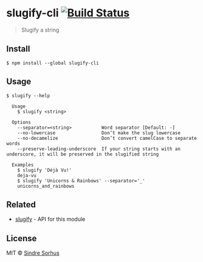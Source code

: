 # slugify-cli [![Build Status](https://travis-ci.org/sindresorhus/slugify-cli.svg?branch=master)](https://travis-ci.org/sindresorhus/slugify-cli)

> Slugify a string


## Install

```
$ npm install --global slugify-cli
```


## Usage

```
$ slugify --help

  Usage
    $ slugify <string>

  Options
    --separator=<string>           Word separator [Default: -]
    --no-lowercase                 Don’t make the slug lowercase
    --no-decamelize                Don’t convert camelCase to separate words
    --preserve-leading-underscore  If your string starts with an underscore, it will be preserved in the slugified string

  Examples
    $ slugify 'Déjà Vu!'
    deja-vu
    $ slugify 'Unicorns & Rainbows' --separator='_'
    unicorns_and_rainbows
```


## Related

- [slugify](https://github.com/sindresorhus/slugify) - API for this module


## License

MIT © [Sindre Sorhus](https://sindresorhus.com)

